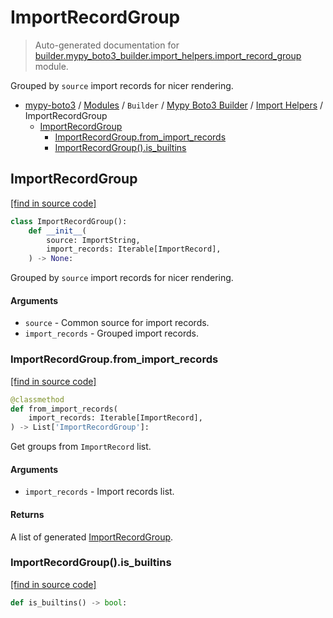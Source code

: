# ImportRecordGroup

> Auto-generated documentation for [builder.mypy_boto3_builder.import_helpers.import_record_group](https://github.com/vemel/mypy_boto3/blob/master/builder/mypy_boto3_builder/import_helpers/import_record_group.py) module.

Grouped by `source` import records for nicer rendering.

- [mypy-boto3](../../../README.md#mypy_boto3) / [Modules](../../../MODULES.md#mypy-boto3-modules) / `Builder` / [Mypy Boto3 Builder](../index.md#mypy-boto3-builder) / [Import Helpers](index.md#import-helpers) / ImportRecordGroup
    - [ImportRecordGroup](#importrecordgroup)
        - [ImportRecordGroup.from_import_records](#importrecordgroupfrom_import_records)
        - [ImportRecordGroup().is_builtins](#importrecordgroupis_builtins)

## ImportRecordGroup

[[find in source code]](https://github.com/vemel/mypy_boto3/blob/master/builder/mypy_boto3_builder/import_helpers/import_record_group.py#L10)

```python
class ImportRecordGroup():
    def __init__(
        source: ImportString,
        import_records: Iterable[ImportRecord],
    ) -> None:
```

Grouped by `source` import records for nicer rendering.

#### Arguments

- `source` - Common source for import records.
- `import_records` - Grouped import records.

### ImportRecordGroup.from_import_records

[[find in source code]](https://github.com/vemel/mypy_boto3/blob/master/builder/mypy_boto3_builder/import_helpers/import_record_group.py#L25)

```python
@classmethod
def from_import_records(
    import_records: Iterable[ImportRecord],
) -> List['ImportRecordGroup']:
```

Get groups from `ImportRecord` list.

#### Arguments

- `import_records` - Import records list.

#### Returns

A list of generated [ImportRecordGroup](#importrecordgroup).

### ImportRecordGroup().is_builtins

[[find in source code]](https://github.com/vemel/mypy_boto3/blob/master/builder/mypy_boto3_builder/import_helpers/import_record_group.py#L63)

```python
def is_builtins() -> bool:
```
